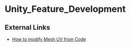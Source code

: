 # Unity_Feature_Development

## External Links

* [How to modify Mesh UV from Code](https://www.youtube.com/watch?v=FGL6SffDeVU) 